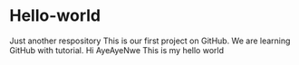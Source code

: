# Hello-world
Just another respository
This is our first project on GitHub.
We are learning GitHub with tutorial.
Hi AyeAyeNwe
This is my hello world
